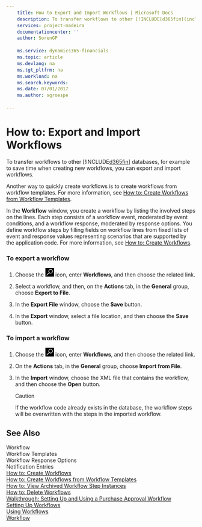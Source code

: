 ```yaml
---
    title: How to Export and Import Workflows | Microsoft Docs
    description: To transfer workflows to other [!INCLUDE[d365fin](includes/d365fin_md.md)] databases, for example to save time when creating new workflows, you can export and import workflows.
    services: project-madeira
    documentationcenter: ''
    author: SorenGP

    ms.service: dynamics365-financials
    ms.topic: article
    ms.devlang: na
    ms.tgt_pltfrm: na
    ms.workload: na
    ms.search.keywords:
    ms.date: 07/01/2017
    ms.author: sgroespe

---
```

# How to: Export and Import Workflows
To transfer workflows to other [!INCLUDE[d365fin](includes/d365fin_md.md)] databases, for example to save time when creating new workflows, you can export and import workflows.  

 Another way to quickly create workflows is to create workflows from workflow templates. For more information, see [How to: Create Workflows from Workflow Templates](across-how-to-create-workflows-from-workflow-templates.md).  

 In the **Workflow** window, you create a workflow by listing the involved steps on the lines. Each step consists of a workflow event, moderated by event conditions, and a workflow response, moderated by response options. You define workflow steps by filling fields on workflow lines from fixed lists of event and response values representing scenarios that are supported by the application code. For more information, see [How to: Create Workflows](across-how-to-create-workflows.md).  

### To export a workflow  

1.  Choose the ![Search for Page or Report](media/ui-search/search_small.png "Search for Page or Report icon") icon, enter **Workflows**, and then choose the related link.  

2.  Select a workflow, and then, on the **Actions** tab, in the **General** group, choose **Export to File**.  

3.  In the **Export File** window, choose the **Save** button.  

4.  In the **Export** window, select a file location, and then choose the **Save** button.  

### To import a workflow  

1.  Choose the ![Search for Page or Report](media/ui-search/search_small.png "Search for Page or Report icon") icon, enter **Workflows**, and then choose the related link.  

2.  On the **Actions** tab, in the **General** group, choose **Import from File**.  

3.  In the **Import** window, choose the XML file that contains the workflow, and then choose the **Open** button.  

    > [!CAUTION]  
    >  If the workflow code already exists in the database, the workflow steps will be overwritten with the steps in the imported workflow.  

## See Also  
 Workflow   
 Workflow Templates   
 Workflow Response Options   
 Notification Entries   
 [How to: Create Workflows](across-how-to-create-workflows.md)   
 [How to: Create Workflows from Workflow Templates](across-how-to-create-workflows-from-workflow-templates.md)   
 [How to: View Archived Workflow Step Instances](across-how-to-view-archived-workflow-step-instances.md)   
 [How to: Delete Workflows](across-how-to-delete-workflows.md)   
 [Walkthrough: Setting Up and Using a Purchase Approval Workflow](walkthrough-setting-up-and-using-a-purchase-approval-workflow.md)   
 [Setting Up Workflows](across-set-up-workflows.md)   
 [Using Workflows](across-use-workflows.md)   
 [Workflow](across-workflow.md)   
 
